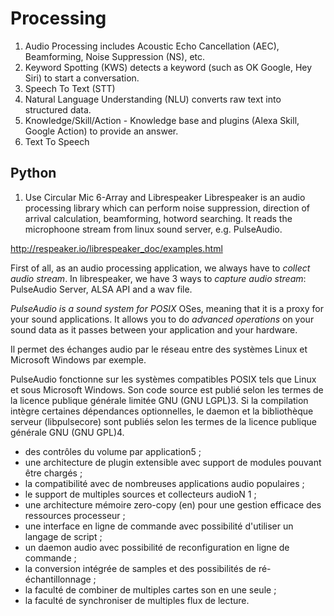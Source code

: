 # Processing

1. Audio Processing includes Acoustic Echo Cancellation (AEC), Beamforming, Noise Suppression (NS), etc.
2. Keyword Spotting (KWS) detects a keyword (such as OK Google, Hey Siri) to start a conversation.
3. Speech To Text (STT)
4. Natural Language Understanding (NLU) converts raw text into structured data.
5. Knowledge/Skill/Action - Knowledge base and plugins (Alexa Skill, Google Action) to provide an answer.
6. Text To Speech

## Python
1. Use Circular Mic 6-Array and Librespeaker
Librespeaker is an audio processing library which can perform noise suppression, direction of arrival calculation, beamforming, hotword searching. It reads the microphoone stream from linux sound server, e.g. PulseAudio.

http://respeaker.io/librespeaker_doc/examples.html

First of all, as an audio processing application, we always have to *collect audio stream*. 
In librespeaker, we have 3 ways to *capture audio stream*: PulseAudio Server, ALSA API and a wav file.


*PulseAudio is a sound system for POSIX* OSes, meaning that it is a proxy for your sound applications. 
It allows you to do *advanced operations* on your sound data as it passes between your application and your hardware.

Il permet des échanges audio par le réseau entre des systèmes Linux et Microsoft Windows par exemple.

PulseAudio fonctionne sur les systèmes compatibles POSIX tels que Linux et sous Microsoft Windows. Son code source est publié selon les termes de la licence publique générale limitée GNU (GNU LGPL)3. Si la compilation intègre certaines dépendances optionnelles, le daemon et la bibliothèque serveur (libpulsecore) sont publiés selon les termes de la licence publique générale GNU (GNU GPL)4.

* des contrôles du volume par application5 ;
* une architecture de plugin extensible avec support de modules pouvant être chargés ;
* la compatibilité avec de nombreuses applications audio populaires ;
* le support de multiples sources et collecteurs audioN 1 ;
* une architecture mémoire zero-copy (en) pour une gestion efficace des ressources processeur ;
* une interface en ligne de commande avec possibilité d'utiliser un langage de script ;
* un daemon audio avec possibilité de reconfiguration en ligne de commande ;
* la conversion intégrée de samples et des possibilités de ré-échantillonnage ;
* la faculté de combiner de multiples cartes son en une seule ;
* la faculté de synchroniser de multiples flux de lecture.






